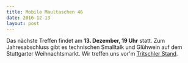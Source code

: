```yaml
---
title: Mobile Maultaschen 46
date: 2016-12-13
layout: post
---
```


Das nächste Treffen findet am **13. Dezember, 19 Uhr** statt. Zum Jahresabschluss gibt es technischen Smalltalk und Glühwein auf dem Stuttgarter Weihnachtsmarkt. Wir treffen uns vor'm [Tritschler Stand](https://www.google.de/maps/place/48%C2%B046'32.2%22N+9%C2%B010'41.3%22E/@48.7756019,9.1775868,19z/data=!3m1!4b1!4m5!3m4!1s0x0:0x0!8m2!3d48.775601!4d9.178134?shorturl=1).
